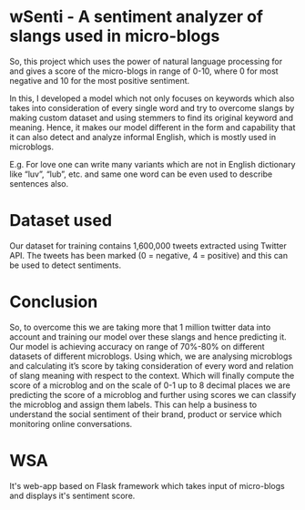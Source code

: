# wSenti - A sentiment analyzer of slangs used in micro-blogs



So, this project which uses the power of natural language processing for and gives a score of the micro-blogs in range of 0-10, where 0 for most negative and 10 for the most positive sentiment.

In this, I developed a model which not only focuses on keywords which also takes into consideration of every single word and try to overcome slangs by making custom dataset and using stemmers to find its original keyword and meaning. Hence, it makes our model different in the form and capability that it can also detect and analyze informal English, which is mostly used in microblogs.

E.g. For love one can write many variants which are not in English dictionary like “luv”, “lub”, etc. and same one word can be even used to describe sentences also.

# Dataset used

Our dataset for training contains 1,600,000 tweets extracted using Twitter API. The tweets has been marked (0 = negative, 4 = positive) and this can be used to detect sentiments.

# Conclusion

So, to overcome this we are taking more that 1 million twitter data into account and training our model over these slangs and hence predicting it. Our model is achieving accuracy on range of 70%-80% on different datasets of different microblogs. Using which, we are analysing microblogs and calculating it’s score by taking consideration of every word and relation of slang meaning with respect to the context. Which will finally compute the score of a microblog and on the scale of 0-1 up to 8 decimal places we are predicting the score of a microblog and further using scores we can classify the microblog and assign them labels. This can help a business to understand the social sentiment of their brand, product or service which monitoring online conversations.

# WSA

It's web-app based on Flask framework which takes input of micro-blogs and displays it's sentiment score.


